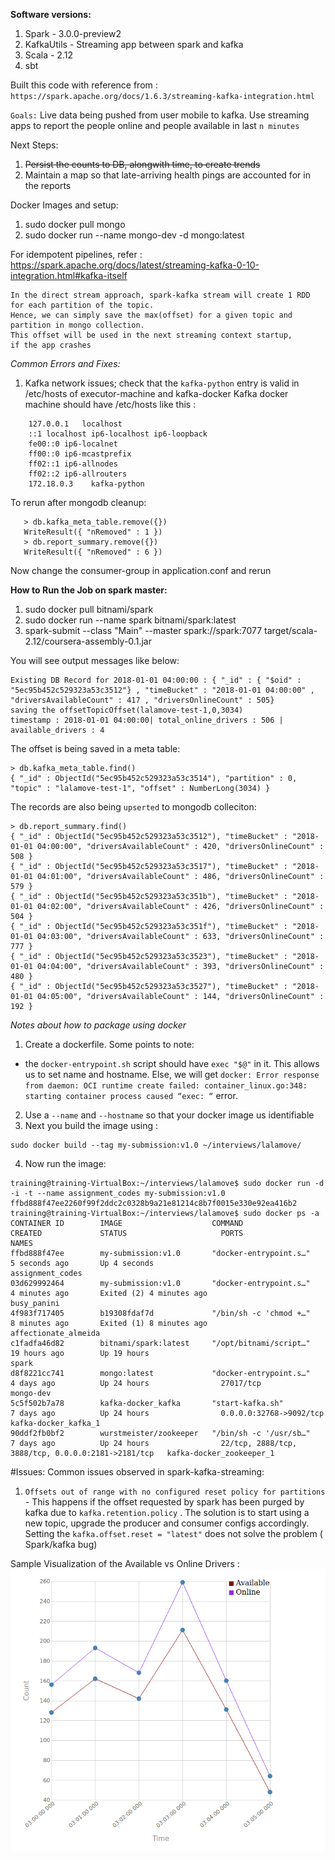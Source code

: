 **Software versions:**

1. Spark - 3.0.0-preview2
2. KafkaUtils - Streaming app between spark and kafka
3. Scala - 2.12
4. sbt

Built this code with reference from : `https://spark.apache.org/docs/1.6.3/streaming-kafka-integration.html`

`Goals:`
Live data being pushed from user mobile to kafka.
Use streaming apps to report the people online and people available in last `n minutes`

Next Steps:
1. ~~Persist the counts to DB, alongwith time, to create trends~~
2. Maintain a map so that late-arriving health pings are accounted for in the reports

Docker Images and setup:
1. sudo docker pull mongo
2. sudo docker run --name mongo-dev -d mongo:latest

For idempotent pipelines, refer : https://spark.apache.org/docs/latest/streaming-kafka-0-10-integration.html#kafka-itself

    In the direct stream approach, spark-kafka stream will create 1 RDD
    for each partition of the topic.
    Hence, we can simply save the max(offset) for a given topic and 
    partition in mongo collection.
    This offset will be used in the next streaming context startup, 
    if the app crashes
   
*Common Errors and Fixes:*
1. Kafka network issues; check that the `kafka-python` entry is valid in /etc/hosts of executor-machine and kafka-docker
Kafka docker machine should have /etc/hosts like this :
```
    127.0.0.1	localhost
    ::1	localhost ip6-localhost ip6-loopback
    fe00::0	ip6-localnet
    ff00::0	ip6-mcastprefix
    ff02::1	ip6-allnodes
    ff02::2	ip6-allrouters
    172.18.0.3    kafka-python
```

To rerun after mongodb cleanup:
```
   > db.kafka_meta_table.remove({})
   WriteResult({ "nRemoved" : 1 })
   > db.report_summary.remove({})
   WriteResult({ "nRemoved" : 6 })   
``` 

Now change the consumer-group in application.conf and rerun

**How to Run the Job on spark master:**
1. sudo docker pull bitnami/spark
2. sudo docker run --name spark bitnami/spark:latest
3. spark-submit --class "Main" --master spark://spark:7077 target/scala-2.12/coursera-assembly-0.1.jar

You will see output messages like below:
```
Existing DB Record for 2018-01-01 04:00:00 : { "_id" : { "$oid" : "5ec95b452c529323a53c3512"} , "timeBucket" : "2018-01-01 04:00:00" , "driversAvailableCount" : 417 , "driversOnlineCount" : 505}
saving the offsetTopicOffset(lalamove-test-1,0,3034)
timestamp : 2018-01-01 04:00:00| total_online_drivers : 506 | available_drivers : 4
```

The offset is being saved in a meta table:
```
> db.kafka_meta_table.find()
{ "_id" : ObjectId("5ec95b452c529323a53c3514"), "partition" : 0, "topic" : "lalamove-test-1", "offset" : NumberLong(3034) }

```
The records are also being `upserted` to mongodb colleciton:
```
> db.report_summary.find()
{ "_id" : ObjectId("5ec95b452c529323a53c3512"), "timeBucket" : "2018-01-01 04:00:00", "driversAvailableCount" : 420, "driversOnlineCount" : 508 }
{ "_id" : ObjectId("5ec95b452c529323a53c3517"), "timeBucket" : "2018-01-01 04:01:00", "driversAvailableCount" : 486, "driversOnlineCount" : 579 }
{ "_id" : ObjectId("5ec95b452c529323a53c351b"), "timeBucket" : "2018-01-01 04:02:00", "driversAvailableCount" : 426, "driversOnlineCount" : 504 }
{ "_id" : ObjectId("5ec95b452c529323a53c351f"), "timeBucket" : "2018-01-01 04:03:00", "driversAvailableCount" : 633, "driversOnlineCount" : 777 }
{ "_id" : ObjectId("5ec95b452c529323a53c3523"), "timeBucket" : "2018-01-01 04:04:00", "driversAvailableCount" : 393, "driversOnlineCount" : 480 }
{ "_id" : ObjectId("5ec95b452c529323a53c3527"), "timeBucket" : "2018-01-01 04:05:00", "driversAvailableCount" : 144, "driversOnlineCount" : 192 }
```

*Notes about  how to package using docker*
1. Create a dockerfile. Some points to note:
* the `docker-entrypoint.sh` script should have `exec "$@"` in it. This allows 
us to set name and hostname. Else, we will get `docker: Error response from daemon: OCI runtime create failed: container_linux.go:348: starting container process caused “exec: “` error.

2. Use a `--name` and `--hostname` so that your docker image us identifiable
3. Next you build the image using :
```aidl
sudo docker build --tag my-submission:v1.0 ~/interviews/lalamove/
```
4. Now run the image:
```aidl
training@training-VirtualBox:~/interviews/lalamove$ sudo docker run -d -i -t --name assignment_codes my-submission:v1.0 
ffbd888f47ee2260f99f2ddc2c0328b9a21e81214c8b7f0015e330e92ea416b2
training@training-VirtualBox:~/interviews/lalamove$ sudo docker ps -a
CONTAINER ID        IMAGE                    COMMAND                  CREATED             STATUS                     PORTS                                                NAMES
ffbd888f47ee        my-submission:v1.0       "docker-entrypoint.s…"   5 seconds ago       Up 4 seconds                                                                    assignment_codes
03d629992464        my-submission:v1.0       "docker-entrypoint.s…"   4 minutes ago       Exited (2) 4 minutes ago                                                        busy_panini
4f983f717405        b19308fdaf7d             "/bin/sh -c 'chmod +…"   8 minutes ago       Exited (1) 8 minutes ago                                                        affectionate_almeida
c1fadfa46d82        bitnami/spark:latest     "/opt/bitnami/script…"   19 hours ago        Up 19 hours                                                                     spark
d8f8221cc741        mongo:latest             "docker-entrypoint.s…"   4 days ago          Up 24 hours                27017/tcp                                            mongo-dev
5c5f502b7a78        kafka-docker_kafka       "start-kafka.sh"         7 days ago          Up 24 hours                0.0.0.0:32768->9092/tcp                              kafka-docker_kafka_1
90ddf2fb0bf2        wurstmeister/zookeeper   "/bin/sh -c '/usr/sb…"   7 days ago          Up 24 hours                22/tcp, 2888/tcp, 3888/tcp, 0.0.0.0:2181->2181/tcp   kafka-docker_zookeeper_1

```

#Issues:
Common issues observed in spark-kafka-streaming:
1. `Offsets out of range with no configured reset policy for partitions` - This happens if the offset requested by spark has been purged by kafka due to `kafka.retention.policy` . The solution is to start using a new topic, upgrade the producer and consumer configs accordingly. Setting the `kafka.offset.reset = "latest"` does not solve the problem ( Spark/kafka bug)

Sample Visualization of the Available vs Online Drivers :
![alt text](images/Sample_Visualization.png)